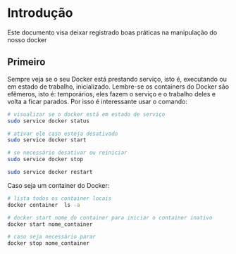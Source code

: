 # Introdução 
Este documento visa deixar registrado boas práticas na manipulação do nosso docker

## Primeiro

Sempre veja se o seu Docker está prestando serviço, isto é, executando ou em estado de trabalho, inicializado. Lembre-se os containers do Docker são efêmeros, isto é: temporários, eles fazem o serviço e o trabalho deles e volta a ficar parados. Por isso é interessante usar o comando:

```bash
# visualizar se o docker está em estado de serviço
sudo service docker status

# ativar ele caso esteja desativado
sudo service docker start

# se necessário desativar ou reiniciar
sudo service docker stop

sudo service docker restart
```

Caso seja um container do Docker:

```bash
# lista todos os container locais
docker container  ls -a

# docker start nome do container para iniciar o container inativo
docker start nome_container

# caso seja necessário parar
docker stop nome_container
```

